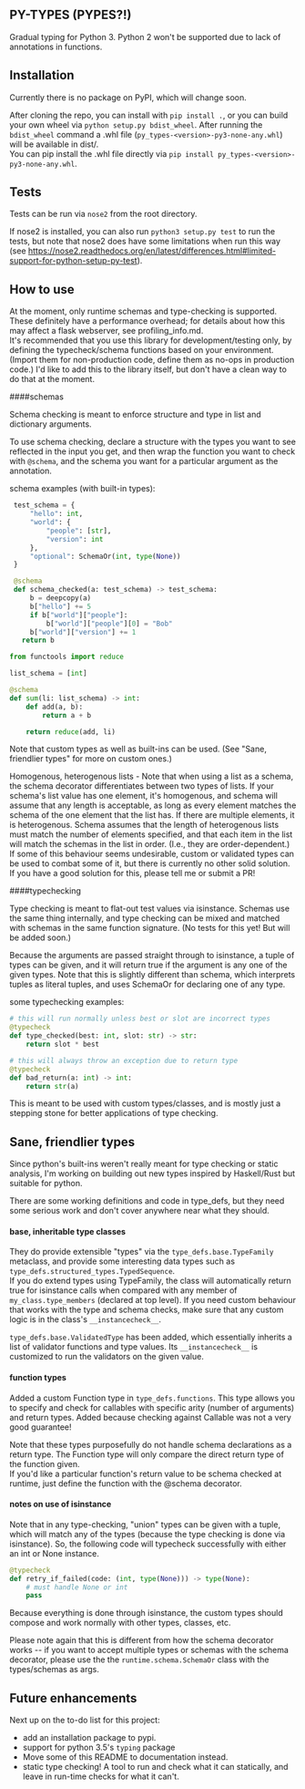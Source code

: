 PY-TYPES (PYPES?!)
-------------

Gradual typing for Python 3. Python 2 won't be supported due to lack of annotations in functions.


Installation
-----------

Currently there is no package on PyPI, which will change soon.

After cloning the repo, you can install with `pip install .`,
or you can build your own wheel via `python setup.py bdist_wheel`.  After running the `bdist_wheel`
command a .whl file (`py_types-<version>-py3-none-any.whl`) will be available in dist/.  
You can pip install the .whl file directly via `pip install py_types-<version>-py3-none-any.whl`.


Tests
----------------
Tests can be run via `nose2` from the root directory.

If nose2 is installed, you can also run `python3 setup.py test` to run the tests, but note that nose2 does have some limitations
when run this way (see https://nose2.readthedocs.org/en/latest/differences.html#limited-support-for-python-setup-py-test).


How to use
-----------

At the moment, only runtime schemas and type-checking is supported.  These definitely have a performance overhead;
for details about how this may affect a flask webserver, see profiling_info.md.  
It's recommended that you use this library for development/testing only, by defining the typecheck/schema functions based on your environment.
(Import them for non-production code, define them as no-ops in production code.)
I'd like to add this to the library itself, but don't have a clean way to do that at the moment.


####schemas

Schema checking is meant to enforce structure and type in list and dictionary arguments.

To use schema checking, declare a structure with the types you want to see reflected in the input you get,
and then wrap the function you want to check with `@schema`, and the schema you want for a particular argument as the annotation.

schema examples (with built-in types):

```python
 test_schema = {
     "hello": int,
     "world": {
         "people": [str],
         "version": int
     },
     "optional": SchemaOr(int, type(None))
 }

 @schema
 def schema_checked(a: test_schema) -> test_schema:
     b = deepcopy(a)
     b["hello"] += 5
     if b["world"]["people"]:
         b["world"]["people"][0] = "Bob"
     b["world"]["version"] += 1
   return b
```

```python
from functools import reduce

list_schema = [int]

@schema
def sum(li: list_schema) -> int:
    def add(a, b):
        return a + b

    return reduce(add, li)
```

Note that custom types as well as built-ins can be used.  (See "Sane, friendlier types" for more on custom ones.)


Homogenous, heterogenous lists - Note that when using a list as a schema, the schema decorator differentiates between two types of lists.
If your schema's list value has one element, it's homogenous, and schema will assume that any length is acceptable, as long as every element
matches the schema of the one element that the list has.  If there are multiple elements, it is heterogenous.  Schema assumes that the length
of heterogenous lists must match the number of elements specified, and that each item in the list will match the schemas in the list in order.
(I.e., they are order-dependent.)  
If some of this behaviour seems undesirable, custom or validated types can be used to combat some of it, but there is currently no other solid solution.
If you have a good solution for this, please tell me or submit a PR!

####typechecking

Type checking is meant to flat-out test values via isinstance.  Schemas use the same thing internally,
and type checking can be mixed and matched with schemas in the same function signature. (No tests for this yet!  But will be added soon.)

Because the arguments are passed straight through to isinstance, a tuple of types can be given, and it will return true
if the argument is any one of the given types.
Note that this is slightly different than schema, which interprets tuples as literal tuples, and uses SchemaOr for declaring one of any type.

some typechecking examples:
```python
# this will run normally unless best or slot are incorrect types
@typecheck
def type_checked(best: int, slot: str) -> str:
    return slot * best

# this will always throw an exception due to return type
@typecheck
def bad_return(a: int) -> int:
    return str(a)

```

This is meant to be used with custom types/classes, and is mostly just a stepping stone for better applications of type checking.


Sane, friendlier types
----------------

Since python's built-ins weren't really meant for type checking or static analysis, I'm working on
building out new types inspired by Haskell/Rust but suitable for python.

There are some working definitions and code in type_defs, but they need some serious work and don't cover
anywhere near what they should.

#### base, inheritable type classes

They do provide extensible "types" via the `type_defs.base.TypeFamily` metaclass, and provide some interesting
data types such as `type_defs.structured_types.TypedSequence`.  
If you do extend types using TypeFamily, the class will automatically return true for isinstance calls when compared
with any member of `my_class.type_members` (declared at top level).  If you need custom behaviour that works with
the type and schema checks, make sure that any custom logic is in the class's `__instancecheck__`.

`type_defs.base.ValidatedType` has been added, which essentially inherits a list of validator functions and type
values.  Its `__instancecheck__` is customized to run the validators on the given value.


#### function types

Added a custom Function type in `type_defs.functions`.  This type allows you to specify and check for callables with
specific arity (number of arguments) and return types. Added because checking against Callable was not a very good guarantee!

Note that these types purposefully do not handle schema declarations as a return type.  The Function type will
only compare the direct return type of the function given.  
If you'd like a particular function's return value to be schema checked at runtime, just define the function with the @schema
decorator.


#### notes on use of isinstance

Note that in any type-checking, "union" types can be given with a tuple, which will match
any of the types (because the type checking is done via isinstance).  So, the following code will typecheck successfully
with either an int or None instance.

```python
@typecheck
def retry_if_failed(code: (int, type(None))) -> type(None):
    # must handle None or int
    pass
```

Because everything is done through isinstance, the custom types should compose and work normally with other types, classes, etc.

Please note again that this is different from how the schema decorator works -- if you want to accept multiple
types or schemas with the schema decorator, please use the the `runtime.schema.SchemaOr` class with the types/schemas as args.


Future enhancements
----------------

Next up on the to-do list for this project:
- add an installation package to pypi.
- support for python 3.5's `typing` package
- Move some of this README to documentation instead.
- static type checking! A tool to run and check what it can statically, and leave in run-time checks for what it can't.
